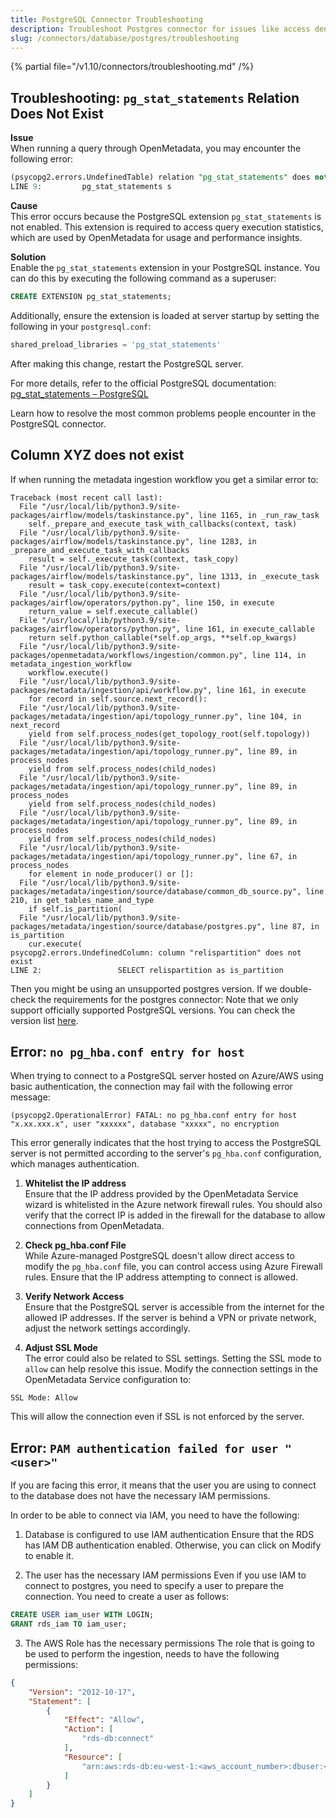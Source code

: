 ```yaml
---
title: PostgreSQL Connector Troubleshooting
description: Troubleshoot Postgres connector for issues like access denial, column mismatch, or timeouts.
slug: /connectors/database/postgres/troubleshooting
---
```


{% partial file="/v1.10/connectors/troubleshooting.md" /%}

## Troubleshooting: `pg_stat_statements` Relation Does Not Exist

**Issue**  
When running a query through OpenMetadata, you may encounter the following error:


```sql
(psycopg2.errors.UndefinedTable) relation "pg_stat_statements" does not exist
LINE 9:         pg_stat_statements s
```

**Cause**  
This error occurs because the PostgreSQL extension `pg_stat_statements` is not enabled. This extension is required to access query execution statistics, which are used by OpenMetadata for usage and performance insights.

**Solution**  
Enable the `pg_stat_statements` extension in your PostgreSQL instance. You can do this by executing the following command as a superuser:

```sql
CREATE EXTENSION pg_stat_statements;
```

Additionally, ensure the extension is loaded at server startup by setting the following in your `postgresql.conf`:

```sql
shared_preload_libraries = 'pg_stat_statements'
```

After making this change, restart the PostgreSQL server.

For more details, refer to the official PostgreSQL documentation: [pg_stat_statements – PostgreSQL](https://www.postgresql.org/docs/current/pgstatstatements.html)

Learn how to resolve the most common problems people encounter in the PostgreSQL connector.

## Column XYZ does not exist

If when running the metadata ingestion workflow you get a similar error to:

```
Traceback (most recent call last):
  File "/usr/local/lib/python3.9/site-packages/airflow/models/taskinstance.py", line 1165, in _run_raw_task
    self._prepare_and_execute_task_with_callbacks(context, task)
  File "/usr/local/lib/python3.9/site-packages/airflow/models/taskinstance.py", line 1283, in _prepare_and_execute_task_with_callbacks
    result = self._execute_task(context, task_copy)
  File "/usr/local/lib/python3.9/site-packages/airflow/models/taskinstance.py", line 1313, in _execute_task
    result = task_copy.execute(context=context)
  File "/usr/local/lib/python3.9/site-packages/airflow/operators/python.py", line 150, in execute
    return_value = self.execute_callable()
  File "/usr/local/lib/python3.9/site-packages/airflow/operators/python.py", line 161, in execute_callable
    return self.python_callable(*self.op_args, **self.op_kwargs)
  File "/usr/local/lib/python3.9/site-packages/openmetadata/workflows/ingestion/common.py", line 114, in metadata_ingestion_workflow
    workflow.execute()
  File "/usr/local/lib/python3.9/site-packages/metadata/ingestion/api/workflow.py", line 161, in execute
    for record in self.source.next_record():
  File "/usr/local/lib/python3.9/site-packages/metadata/ingestion/api/topology_runner.py", line 104, in next_record
    yield from self.process_nodes(get_topology_root(self.topology))
  File "/usr/local/lib/python3.9/site-packages/metadata/ingestion/api/topology_runner.py", line 89, in process_nodes
    yield from self.process_nodes(child_nodes)
  File "/usr/local/lib/python3.9/site-packages/metadata/ingestion/api/topology_runner.py", line 89, in process_nodes
    yield from self.process_nodes(child_nodes)
  File "/usr/local/lib/python3.9/site-packages/metadata/ingestion/api/topology_runner.py", line 89, in process_nodes
    yield from self.process_nodes(child_nodes)
  File "/usr/local/lib/python3.9/site-packages/metadata/ingestion/api/topology_runner.py", line 67, in process_nodes
    for element in node_producer() or []:
  File "/usr/local/lib/python3.9/site-packages/metadata/ingestion/source/database/common_db_source.py", line 210, in get_tables_name_and_type
    if self.is_partition(
  File "/usr/local/lib/python3.9/site-packages/metadata/ingestion/source/database/postgres.py", line 87, in is_partition
    cur.execute(
psycopg2.errors.UndefinedColumn: column "relispartition" does not exist
LINE 2:                 SELECT relispartition as is_partition
```

Then you might be using an unsupported postgres version. If we double-check the requirements for the postgres connector:
Note that we only support officially supported PostgreSQL versions. You can check the version list [here](https://www.postgresql.org/support/versioning/).

## Error: `no pg_hba.conf entry for host`

When trying to connect to a PostgreSQL server hosted on Azure/AWS using basic authentication, the connection may fail with the following error message:

```
(psycopg2.OperationalError) FATAL: no pg_hba.conf entry for host "x.xx.xxx.x", user "xxxxxx", database "xxxxx", no encryption
```


This error generally indicates that the host trying to access the PostgreSQL server is not permitted according to the server's `pg_hba.conf` configuration, which manages authentication.

1. **Whitelist the IP address**  
   Ensure that the IP address provided by the OpenMetadata Service wizard is whitelisted in the Azure network firewall rules. You should also verify that the correct IP is added in the firewall for the database to allow connections from OpenMetadata.

2. **Check pg_hba.conf File**  
   While Azure-managed PostgreSQL doesn't allow direct access to modify the `pg_hba.conf` file, you can control access using Azure Firewall rules. Ensure that the IP address attempting to connect is allowed.

3. **Verify Network Access**  
   Ensure that the PostgreSQL server is accessible from the internet for the allowed IP addresses. If the server is behind a VPN or private network, adjust the network settings accordingly.

4. **Adjust SSL Mode**  
   The error could also be related to SSL settings. Setting the SSL mode to `allow` can help resolve this issue. Modify the connection settings in the OpenMetadata Service configuration to:

```
SSL Mode: Allow
```

This will allow the connection even if SSL is not enforced by the server.

## Error: `PAM authentication failed for user "<user>"`

If you are facing this error, it means that the user you are using to connect to the database does not have the necessary IAM permissions.

In order to be able to connect via IAM, you need to have the following:

1. Database is configured to use IAM authentication
Ensure that the RDS has IAM DB authentication enabled. Otherwise, you can click on Modify to enable it.

2. The user has the necessary IAM permissions
Even if you use IAM to connect to postgres, you need to specify a user to prepare the connection. You need to create a user as follows:

```sql
CREATE USER iam_user WITH LOGIN;
GRANT rds_iam TO iam_user;
```

3. The AWS Role has the necessary permissions
The role that is going to be used to perform the ingestion, needs to have the following permissions:
```json
{
    "Version": "2012-10-17",
    "Statement": [
        {
            "Effect": "Allow",
            "Action": [
                "rds-db:connect"
            ],
            "Resource": [
                "arn:aws:rds-db:eu-west-1:<aws_account_number>:dbuser:<rds_db_resource_id>/<postgres_user>"
            ]
        }
    ]
}
```